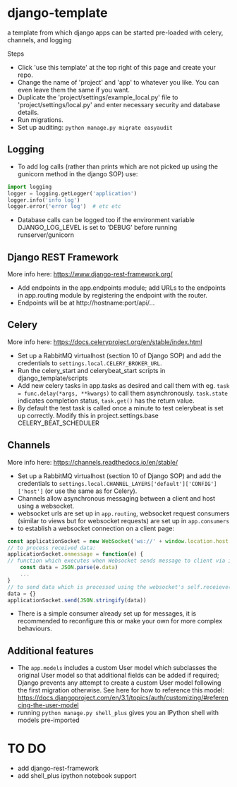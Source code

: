 # django-template
a template from which django apps can be started pre-loaded with celery, channels, and logging

Steps
- Click 'use this template' at the top right of this page and create your repo. 
- Change the name of 'project' and 'app' to whatever you like. You can even leave them the same if you want.
- Duplicate the 'project/settings/example_local.py' file to 'project/settings/local.py' and enter necessary security and database details.
- Run migrations.
- Set up auditing: `python manage.py migrate easyaudit`

## Logging
- To add log calls (rather than prints which are not picked up using the gunicorn method in the django SOP) use:
```Python
import logging
logger = logging.getLogger('application')
logger.info('info log')
logger.error('error log')  # etc etc
```
- Database calls can be logged too if the environment variable DJANGO_LOG_LEVEL is set to 'DEBUG' before running runserver/gunicorn

## Django REST Framework
More info here: https://www.django-rest-framework.org/
- Add endpoints in the app.endpoints module; add URLs to the endpoints in app.routing module by registering the endpoint with the router.
- Endpoints will be at http://hostname:port/api/...

## Celery
More info here: https://docs.celeryproject.org/en/stable/index.html
- Set up a RabbitMQ virtualhost (section 10 of Django SOP) and add the credentials to `settings.local.CELERY_BROKER_URL`. 
- Run the celery_start and celerybeat_start scripts in django_template/scripts
- Add new celery tasks in app.tasks as desired and call them with eg. `task = func.delay(*args, **kwargs)` to call them asynchronously. `task.state` indicates completion status, `task.get()` has the return value.
- By default the test task is called once a minute to test celerybeat is set up correctly. Modify this in project.settings.base CELERY_BEAT_SCHEDULER

## Channels
More info here: https://channels.readthedocs.io/en/stable/
- Set up a RabbitMQ virtualhost (section 10 of Django SOP) and add the credentials to `settings.local.CHANNEL_LAYERS['default']['CONFIG']['host']` (or use the same as for Celery). 
- Channels allow asynchronous messaging between a client and host using a websocket.
- websocket urls are set up in `app.routing`, websocket request consumers (similar to views but for websocket requests) are set up in `app.consumers`
- to establish a websocket connection on a client page:
```JavaScript
const applicationSocket = new WebSocket('ws://' + window.location.host + '<websocket_path>' )
// to process received data:
applicationSocket.onmessage = function(e) { 
// function which executes when Websocket sends message to client via its self.send() method
    const data = JSON.parse(e.data) 
    ...
} 
// to send data which is processed using the websocket's self.receieve() method:
data = {}
applicationSocket.send(JSON.stringify(data))
```
- There is a simple consumer already set up for messages, it is recommended to reconfigure this or make your own for more complex behaviours.

## Additional features
- The `app.models` includes a custom User model which subclasses the original User model so that additional fields can be added if required; Django prevents any attempt to create a custom User model following the first migration otherwise. See here for how to reference this model: https://docs.djangoproject.com/en/3.1/topics/auth/customizing/#referencing-the-user-model
- running `python manage.py shell_plus` gives you an IPython shell with models pre-imported

# TO DO
- add django-rest-framework
- add shell_plus ipython notebook support
